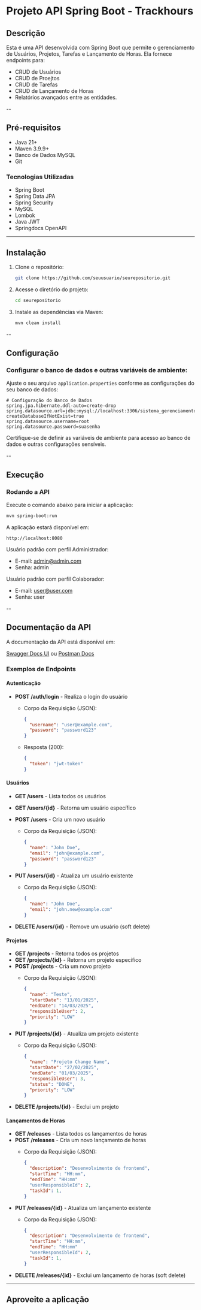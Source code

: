# Projeto API Spring Boot - Trackhours

## Descrição

Esta é uma API desenvolvida com Spring Boot que permite o gerenciamento de Usuários, Projetos, Tarefas e Lançamento de Horas. 
Ela fornece endpoints para:

- CRUD de Usuários
- CRUD de Proejtos
- CRUD de Tarefas
- CRUD de Lançamento de Horas
- Relatórios avançados entre as entidades.

--

## Pré-requisitos

- Java 21+
- Maven 3.9.9+
- Banco de Dados MySQL
- Git

### Tecnologias Utilizadas

- Spring Boot
- Spring Data JPA
- Spring Security
- MySQL
- Lombok
- Java JWT
- Springdocs OpenAPI
---

## Instalação

1. Clone o repositório:
   ```bash
   git clone https://github.com/seuusuario/seurepositorio.git
   ```
2. Acesse o diretório do projeto:
   ```bash
   cd seurepositorio
   ```
3. Instale as dependências via Maven:
   ```bash
   mvn clean install
   ```

--

## Configuração

### Configurar o banco de dados e outras variáveis de ambiente:
Ajuste o seu arquivo ```application.properties``` conforme as configurações do seu banco de dados:

```properties
# Configuração do Banco de Dados
spring.jpa.hibernate.ddl-auto=create-drop
spring.datasource.url=jdbc:mysql://localhost:3306/sistema_gerenciamento?createDatabaseIfNotExist=true
spring.datasource.username=root
spring.datasource.password=suasenha
```

Certifique-se de definir as variáveis de ambiente para acesso ao banco de dados e outras configurações sensíveis.

--

## Execução

### Rodando a API

Execute o comando abaixo para iniciar a aplicação:

```bash
mvn spring-boot:run
```

A aplicação estará disponível em:

```
http://localhost:8080
```

Usuário padrão com perfil Administrador:

- E-mail: admin@admin.com
- Senha: admin

Usuário padrão com perfil Colaborador:

- E-mail: user@user.com
- Senha: user

--

## Documentação da API

A documentação da API está disponível em:

[Swagger Docs UI](http://localhost:8080/swagger-ui.html) ou [Postman Docs](https://documenter.getpostman.com/view/26615270/2sAYk7RirS)

### Exemplos de Endpoints

#### Autenticação

- **POST /auth/login** - Realiza o login do usuário
  - Corpo da Requisição (JSON):
  
    ```json
    {
      "username": "user@example.com",
      "password": "password123"
    }
    ```
    
  - Resposta (200):
  
    ```json
    {
      "token": "jwt-token"
    }
    ```

#### Usuários

- **GET /users** - Lista todos os usuários
- **GET /users/{id}** - Retorna um usuário específico
- **POST /users** - Cria um novo usuário
  - Corpo da Requisição (JSON):
  
    ```json
    {
      "name": "John Doe",
      "email": "john@example.com",
      "password": "password123"
    }
    ```
    
- **PUT /users/{id}** - Atualiza um usuário existente
  - Corpo da Requisição (JSON):
  
    ```json
    {
      "name": "John Doe",
      "email": "john.new@example.com"
    }
    ```
    
- **DELETE /users/{id}** - Remove um usuário (soft delete)

#### Projetos

- **GET /projects** - Retorna todos os projetos
- **GET /projects/{id}** - Retorna um projeto específico
- **POST /projects** - Cria um novo projeto
  - Corpo da Requisição (JSON):
  
    ```json
    {
      "name": "Teste",
      "startDate": "13/01/2025",
      "endDate": "14/03/2025",
      "responsibleUser": 2,
      "priority": "LOW"
    }
    ```
- **PUT /projects/{id}** - Atualiza um projeto existente
  - Corpo da Requisição (JSON):
  
    ```json
    {
      "name": "Projeto Change Name",
      "startDate": "27/02/2025",
      "endDate": "01/03/2025",
      "responsibleUser": 3,
      "status": "DONE",
      "priority": "LOW"
    }
    ```
- **DELETE /projects/{id}** - Exclui um projeto

#### Lançamentos de Horas

- **GET /releases** - Lista todos os lançamentos de horas
- **POST /releases** - Cria um novo lançamento de horas
  - Corpo da Requisição (JSON):
  
    ```json
    {
      "description": "Desenvolvimento de frontend",
      "startTime": "HH:mm",
      "endTime": "HH:mm"
      "userResponsibleId": 2,
      "taskId": 1,
    }
    ```
- **PUT /releases/{id}** - Atualiza um lançamento existente
  - Corpo da Requisição (JSON):
  
    ```json
    {
      "description": "Desenvolvimento de frontend",
      "startTime": "HH:mm",
      "endTime": "HH:mm"
      "userResponsibleId": 2,
      "taskId": 1,
    }
    ```
- **DELETE /releases/{id}** - Exclui um lançamento de horas (soft delete)

---

## Aproveite a aplicação

